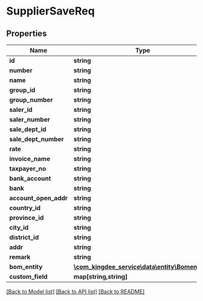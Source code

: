 # SupplierSaveReq

## Properties
Name | Type | Description | Notes
------------ | ------------- | ------------- | -------------
**id** | **string** |  | [optional] 
**number** | **string** |  | [optional] 
**name** | **string** |  | [optional] 
**group_id** | **string** |  | [optional] 
**group_number** | **string** |  | [optional] 
**saler_id** | **string** |  | [optional] 
**saler_number** | **string** |  | [optional] 
**sale_dept_id** | **string** |  | [optional] 
**sale_dept_number** | **string** |  | [optional] 
**rate** | **string** |  | [optional] 
**invoice_name** | **string** |  | [optional] 
**taxpayer_no** | **string** |  | [optional] 
**bank_account** | **string** |  | [optional] 
**bank** | **string** |  | [optional] 
**account_open_addr** | **string** |  | [optional] 
**country_id** | **string** |  | [optional] 
**province_id** | **string** |  | [optional] 
**city_id** | **string** |  | [optional] 
**district_id** | **string** |  | [optional] 
**addr** | **string** |  | [optional] 
**remark** | **string** |  | [optional] 
**bom_entity** | [**\com_kingdee_service\data\entity\Bomentity[]**](Bomentity.md) |  | [optional] 
**custom_field** | **map[string,string]** |  | [optional] 

[[Back to Model list]](../README.md#documentation-for-models) [[Back to API list]](../README.md#documentation-for-api-endpoints) [[Back to README]](../README.md)


